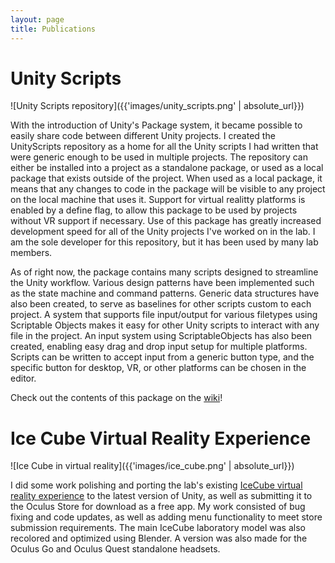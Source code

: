 ```yaml
---
layout: page
title: Publications
---
```


# Unity Scripts

![Unity Scripts repository]({{'images/unity_scripts.png' | absolute_url}})

With the introduction of Unity's Package system, it became possible to easily share code between different Unity projects. I created the UnityScripts repository as a home for all the Unity scripts I had written that were generic enough to be used in multiple projects. The repository can either be installed into a project as a standalone package, or used as a local package that exists outside of the project. When used as a local package, it means that any changes to code in the package will be visible to any project on the local machine that uses it. Support for virtual realitty platforms is enabled by a define flag, to allow this package to be used by projects without VR support if necessary. Use of this package has greatly increased development speed for all of the Unity projects I've worked on in the lab. I am the sole developer for this repository, but it has been used by many lab members.

As of right now, the package contains many scripts designed to streamline the Unity workflow. Various design patterns have been implemented such as the state machine and command patterns. Generic data structures have also been created, to serve as baselines for other scripts custom to each project. A system that supports file input/output for various filetypes using Scriptable Objects makes it easy for other Unity scripts to interact with any file in the project. An input system using ScriptableObjects has also been created, enabling easy drag and drop input setup for multiple platforms. Scripts can be written to accept input from a generic button type, and the specific button for desktop, VR, or other platforms can be chosen in the editor.

Check out the contents of this package on the [wiki](https://github.com/widVE/UnityScripts/wiki)!

# Ice Cube Virtual Reality Experience

![Ice Cube in virtual reality]({{'images/ice_cube.png' | absolute_url}}) 

I did some work polishing and porting the lab's existing [IceCube virtual reality experience](https://pvre.discovery.wisc.edu/) to the latest version of Unity, as well as submitting it to the Oculus Store for download as a free app. My work consisted of bug fixing and code updates, as well as adding menu functionality to meet store submission requirements. The main IceCube laboratory model was also recolored and optimized using Blender. A version was also made for the Oculus Go and Oculus Quest standalone headsets.
